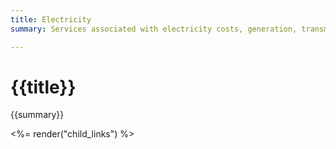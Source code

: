 ```yaml
---
title: Electricity
summary: Services associated with electricity costs, generation, transmission, delivery, and monitoring.

---
```


# {{title}}
{{summary}}

<%= render("child_links") %>
